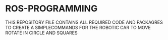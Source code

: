 # ROS-PROGRAMMING
THIS REPOSITORY FILE CONTAINS ALL REQUIRED CODE AND PACKAGRES TO CREATE A SIMPLECOMMANDS FOR THE ROBOTIC CAR TO MOVE ROTATE  IN CIRCLE AND SQUARES
